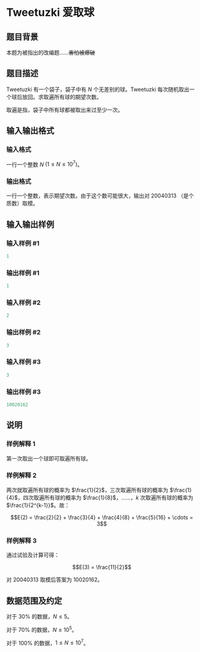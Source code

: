 # Tweetuzki 爱取球

## 题目背景

本题为被指出的改编题……~~害怕被爆破~~

## 题目描述

Tweetuzki 有一个袋子，袋子中有 $N$ 个无差别的球。Tweetuzki 每次随机取出一个球后放回。求取遍所有球的期望次数。

取遍是指，袋子中所有球都被取出来过至少一次。

## 输入输出格式

### 输入格式

一行一个整数 $N$ $(1 \le N \le 10^7)$。

### 输出格式

一行一个整数，表示期望次数。由于这个数可能很大，输出对 $20040313$ （是个质数）取模。

## 输入输出样例

### 输入样例 #1

```cpp
1
```


### 输出样例 #1

```cpp
1
```


### 输入样例 #2

```cpp
2
```


### 输出样例 #2

```cpp
3
```


### 输入样例 #3

```cpp
3
```


### 输出样例 #3

```cpp
10020162
```


## 说明

### 样例解释 1

第一次取出一个球即可取遍所有球。

### 样例解释 2

两次就取遍所有球的概率为 $\frac{1}{2}$，三次取遍所有球的概率为 $\frac{1}{4}$，四次取遍所有球的概率为 $\frac{1}{8}$，……，$k$ 次取遍所有球的概率为 $\frac{1}{2^{k-1}}$。故：

$$E(2) = \frac{2}{2} + \frac{3}{4} + \frac{4}{8} + \frac{5}{16} + \cdots = 3$$

### 样例解释 3

通过试验及计算可得：

$$E(3) = \frac{11}{2}$$

对 $20040313$ 取模后答案为 $10020162$。

## 数据范围及约定

对于 $30\%$ 的数据，$N \le 5$。

对于 $70\%$ 的数据，$N \le 10^5$。

对于 $100\%$ 的数据，$1 \le N \le 10^7$。

